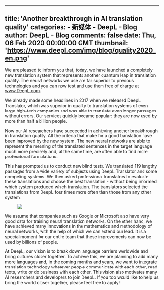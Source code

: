 
---
title: 'Another breakthrough in AI translation quality'
categories: 
    - 新媒体
    - DeepL - Blog
author: DeepL - Blog
comments: false
date: Thu, 06 Feb 2020 00:00:00 GMT
thumbnail: 'https://www.deepl.com/img/blog/quality2020_en.png'
---

<div>   
<p>     We are pleased to inform you that, today, we have launched a completely new translation system that represents another quantum leap in translation quality. The neural networks we use are far superior to previous technologies and you can now test and use them free of charge at <a href="https://www.deepl.com/translator">www.DeepL.com</a>.     </p>     <p>     We already made some headlines in 2017 when we released DeepL Translator, which was superior in quality to translation systems of even large high-tech companies and was able to translate even longer passages without errors. Our services quickly became popular: they are now used by more than half a billion people.     </p>     <p>     Now our AI researchers have succeeded in achieving another breakthrough in translation quality. All the criteria that make for a good translation have been improved by the new system. The new neural networks are able to represent the meaning of the translated sentences in the target language much more precisely and, at the same time, are often able to find more professional formulations.     </p>     <p>     This has prompted us to conduct new blind tests. We translated 119 lengthy passages from a wide variety of subjects using DeepL Translator and some competing systems. We then asked professional translators to evaluate these translations and choose the best translation - without being informed which system produced which translation. The translators selected the translations from DeepL four times more often than those from any other system:     </p>     <figure>         <img src="https://www.deepl.com/img/blog/quality2020_en.png" referrerpolicy="no-referrer">         <figcaption><stringref id="quality/quality2020.diagramCaption"></stringref></figcaption>     </figure>     <p>     We assume that companies such as Google or Microsoft also have very good data for training neural translation networks. On the other hand, we have achieved many innovations in the mathematics and methodology of neural networks, with the help of which we can extend our lead. It is a special moment for our entire team that these improvements can now be used by billions of people.     </p>     <p>     At DeepL, our vision is to break down language barriers worldwide and bring cultures closer together. To achieve this, we are planning to add many more languages and, in the coming months and years, we want to integrate translation technology wherever people communicate with each other, read texts, write or do business with each other. This vision also motivates many AI researchers and developers to join DeepL. If you too would like to help us bring the world closer together, please feel free to apply!     </p>  
</div>
            